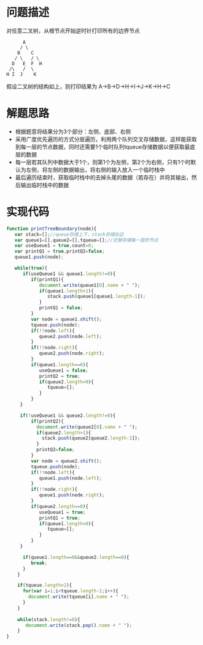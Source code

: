 # 问题描述
对任意二叉树，从根节点开始逆时针打印所有的边界节点
```
      A
     / \
    B    C
   / \   / \
  D   E  F  H
 /\   /  \
H I  J    K
```
假设二叉树的结构如上，则打印结果为 A->B->D->H->I->J->K->H->C
# 解题思路

* 根据题意将结果分为3个部分：左侧、底部、右侧
* 采用广度优先遍历的方式分层遍历，利用两个队列交叉存储数据，这样能获取到每一层的节点数据，同时还需要1个临时队列tqueue存储数据以便获取最底层的数据
* 每一层若其队列中数据大于1个，则第1个为左侧，第2个为右侧，只有1个时默认为左侧，将左侧的数据输出，将右侧的输入放入一个临时栈中
* 最后遍历结束时，获取临时栈中的去掉头尾的数据（若存在）并将其输出，然后输出临时栈中的数据

# 实现代码
```javascript
function printTreeBoundary(node){
   var stack=[];//queue存储上下，stack存储右边
   var queue1=[],queue2=[],tqueue=[];//交替存储每一层的节点
   var useQueue1 = true,count=0;
   var printQ1 = true,printQ2=false;
   queue1.push(node);

   while(true){
      if(useQueue1 && queue1.length!=0){
         if(printQ1){
            document.write(queue1[0].name + " ");
            if(queue1.length>1){
               stack.push(queue1[queue1.length-1]);
            }
            printQ1 = false;
         }
         var node = queue1.shift();
         tqueue.push(node);
         if(!!node.left){
            queue2.push(node.left);
         }
         if(!!node.right){
            queue2.push(node.right);
         }
         if(queue1.length==0){
            useQueue1 = false;
            printQ2 = true;
            if(queue2.length>0){
               tqueue=[];
            }
         }
     }

     if(!useQueue1 && queue2.length!=0){
         if(printQ2){
           document.write(queue2[0].name + " ");
           if(queue2.length>1){
             stack.push(queue2[queue2.length-1]);
           }
           printQ2=false;
         }
         var node = queue2.shift();
         tqueue.push(node);
         if(!!node.left){
            queue1.push(node.left);
         }
         if(!!node.right){
            queue1.push(node.right);
         }
         if(queue2.length==0){
            useQueue1 = true;
            printQ1 = true;
            if(queue1.length>0){
               tqueue=[];
            }
         }
     }

      if(queue1.length==0&&queue2.length==0){
         break;
      }
    }

    if(tqueue.length>2){
      for(var i=1;i<tqueue.length-1;i++){
        document.write(tqueue[i].name + " ");
      }
    }
   
    while(stack.length!=0){
       document.write(stack.pop().name + " ");
    }
}
```
